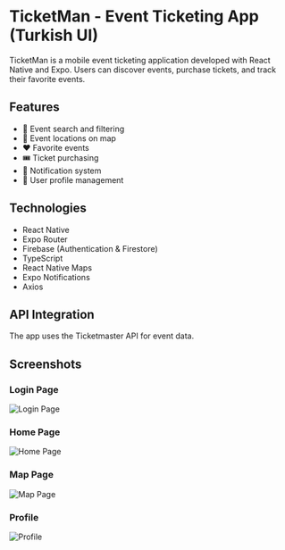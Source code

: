 # TicketMan - Event Ticketing App (Turkish UI)

TicketMan is a mobile event ticketing application developed with React Native and Expo. Users can discover events, purchase tickets, and track their favorite events.

## Features

- 🎫 Event search and filtering
- 📍 Event locations on map
- ❤️ Favorite events
- 🎟️ Ticket purchasing
- 🔔 Notification system
- 👤 User profile management

## Technologies

- React Native
- Expo Router
- Firebase (Authentication & Firestore)
- TypeScript
- React Native Maps
- Expo Notifications
- Axios

## API Integration

The app uses the Ticketmaster API for event data.

## Screenshots

### Login Page
![Login Page](https://github.com/ercaneray/ticket-man/blob/master/images/login.png?raw=true)

### Home Page
![Home Page](https://github.com/ercaneray/ticket-man/blob/master/images/homepage.png?raw=true)

### Map Page
![Map Page](https://github.com/ercaneray/ticket-man/blob/master/images/map.png?raw=true)

### Profile
![Profile](https://github.com/ercaneray/ticket-man/blob/master/images/profile.png?raw=true)

